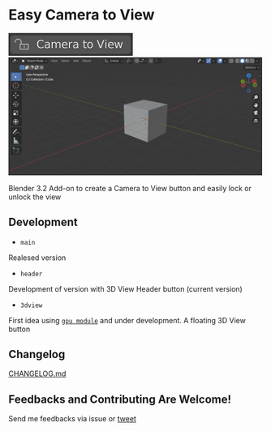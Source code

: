 # Easy Camera to View

<img src="demo-btn.gif" alt="Button" />

<img src="demo-full.gif" alt="Screen" style="width: 500px;"/>

Blender 3.2 Add-on to create a Camera to View button and easily lock or unlock the view

## Development

- `main`

Realesed version

- `header`

Development of version with 3D View Header button (current version)

- `3dview`

First idea using [`gpu module`](https://docs.blender.org/api/current/gpu.html) and under development. A floating 3D View button

## Changelog

[CHANGELOG.md](https://github.com/claromes/easy_camera_to_view/blob/main/CHANGELOG.md)

## Feedbacks and Contributing Are Welcome!

Send me feedbacks via issue or [tweet](https://twitter.com/claromes)
